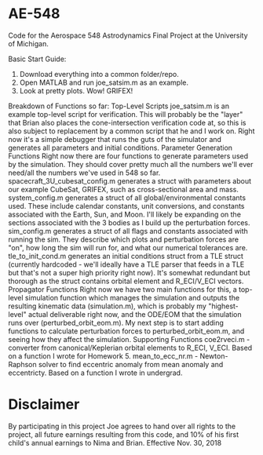 # AE-548

Code for the Aerospace 548 Astrodynamics Final Project at the University of Michigan. 

Basic Start Guide:
1. Download everything into a common folder/repo.
2. Open MATLAB and run joe_satsim.m as an example.
3. Look at pretty plots. Wow! GRIFEX!

Breakdown of Functions so far:
Top-Level Scripts
joe_satsim.m is an example top-level script for verification. This will probably be the "layer" that Brian also places the cone-intersection verification code at, so this is also subject to replacement by a common script that he and I work on. Right now it's a simple debugger that runs the guts of the simulator and generates all parameters and initial conditions.
Parameter Generation Functions
Right now there are four functions to generate parameters used by the simulation. They should cover pretty much all the numbers we'll ever need/all the numbers we've used in 548 so far.
spacecraft_3U_cubesat_config.m generates a struct with parameters about our example CubeSat, GRIFEX, such as cross-sectional area and mass.
system_config.m generates a struct of all global/environmental constants used. These include calendar constants, unit conversions, and constants associated with the Earth, Sun, and Moon. I'll likely be expanding on the sections associated with the 3 bodies as I build up the perturbation forces.
sim_config.m generates a struct of all flags and constants associated with running the sim. They describe which plots and perturbation forces are "on", how long the sim will run for, and what our numerical tolerances are.
tle_to_init_cond.m generates an initial conditions struct from a TLE struct (currently hardcoded - we'll ideally have a TLE parser that feeds in a TLE but that's not a super high priority right now). It's somewhat redundant but thorough as the struct  contains orbital element and R_ECI/V_ECI vectors.
Propagator Functions
Right now we have two main functions for this, a top-level simulation function which manages the simulation and outputs the resulting kinematic data (simulation.m), which is probably my "highest-level" actual deliverable right now, and the ODE/EOM that the simulation runs over (perturbed_orbit_eom.m). My next step is to start adding functions to calculate perturbation forces to perturbed_orbit_eom.m, and seeing how they affect the simulation.
Supporting Functions
coe2rveci.m - converter from canonical/Keplerian orbital elements to R_ECI, V_ECI. Based on a function I wrote for Homework 5.
mean_to_ecc_nr.m - Newton-Raphson solver to find eccentric anomaly from mean anomaly and eccentricty. Based on a function I wrote in undergrad.










# Disclaimer
By participating in this project Joe agrees to hand over all rights to the project, all future earnings resulting from this code, and 10% of his first child's annual earnings to Nima and Brian.
Effective Nov. 30, 2018